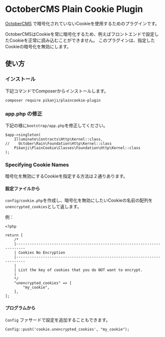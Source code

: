 # OctoberCMS Plain Cookie Plugin

[OctoberCMS](http://octobercms.com/) で暗号化されていないCookieを使用するためのプラグインです。

OctoberCMSはCookieを常に暗号化するため、例えばフロントエンドで設定したCookieを正常に読み込むことができません。
このプラグインは、指定したCookieの暗号化を無効にします。

## 使い方
### インストール
下記コマンドでComposerからインストールします。
```
composer require pikanji/plaincookie-plugin
```

### app.php の修正
下記の様に`bootstrap/app.php`を修正してください。
```
$app->singleton(
    Illuminate\Contracts\Http\Kernel::class,
//    October\Rain\Foundation\Http\Kernel::class
    Pikanji\PlainCookie\Classes\Foundation\Http\Kernel::class
);
```

### Specifying Cookie Names
暗号化を無効にするCookieを指定する方法は２通りあります。

#### 設定ファイルから
`config/cookie.php`を作成し、暗号化を無効にしたいCookieの名前の配列を`unencrypted_cookies`として返します。

例：

```
<?php

return [
    /*
    |--------------------------------------------------------------------------
    | Cookies No Encryption
    |--------------------------------------------------------------------------
    |
    | List the key of cookies that you do NOT want to encrypt.
    |
    */
    "unencrypted_cookies" => [
        "my_cookie",
    ],
];
```

#### プログラムから
`Config` ファサードで設定を追加することもできます。
```
Config::push('cookie.unencrypted_cookies', "my_cookie");
```

